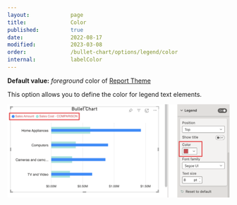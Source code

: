 ```yaml
---
layout:             page
title:              Color
published:          true
date:               2022-08-17
modified:           2023-03-08
order:              /bullet-chart/options/legend/color
internal:           labelColor
---
```

**Default value:** *foreground* color of [Report Theme](../../features/themes.md)

This option allows you to define the color for legend text elements.

<img src="images/legend-color.png" width="700">